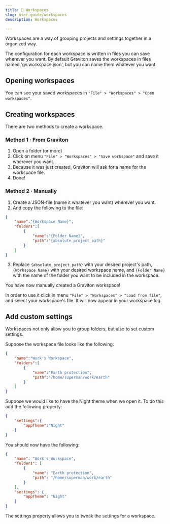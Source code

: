 ```yaml
---
title: 🍱 Workspaces
slug: user_guide/workspaces
description: Workspaces

---
```



Workspaces are a way of grouping projects and settings together in a organized way.

The configuration for each workspace is written in files you can save wherever you want. By default Graviton saves the workspaces in files named 'gv.workspace.json', but you can name them whatever you want.

## Opening workspaces
You can see your saved workspaces in `"File" > "Workspaces" > "Open workspaces"`.


## Creating workspaces
There are two methods to create a workspace.

### Method 1 · From Graviton

1. Open a folder (or more)
2. Click on menu `"File" > "Workspaces" > "Save workspace"` and save it wherever you want.
3. Because it was just created, Graviton will ask for a name for the workspace file.
4. Done!

### Method 2 · Manually
1. Create a JSON-file (name it whatever you want) wherever you want.
2. And copy the following to the file:

```json
{
	"name":"{Workspace Name}",
	"folders":[
		{
			"name":"{Folder Name}",
			"path":"{absolute_project_path}"
		}
	]
}
```

3. Replace `{absolute_project_path}` with your desired project's path, `{Workspace Name}` with your desired workspace name, and `{Folder Name}` with the name of the folder you want to be included in the workspace.

You have now manually created a Graviton workspace! 

In order to use it click in menu `"File" > "Workspaces" > "Load from file"`, and select your workspace's file.
It will now appear in your workspace log.


## Add custom settings
Workspaces not only allow you to group folders, but also to set custom settings.

Suppose the workspace file looks like the following:

```json
{
	"name":"Work's Workspace",
	"folders":[
		{
			"name":"Earth protection",
			"path":"/home/superman/work/earth"
		}
	]
}
```

Suppose we would like to have the Night theme when we open it. To do this add the following property:
```json
{
	"settings":{
		"appTheme":"Night"
	}
}
```
You should now have the following:
```json
{
	"name": "Work's Workspace",
	"folders": [
		{
			"name": "Earth protection",
			"path": "/home/superman/work/earth"
		}
	],
	"settings": {
		"appTheme": "Night"
	}
}
```

The settings property allows you to tweak the settings for a workspace.